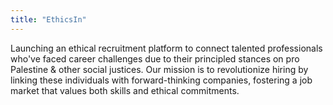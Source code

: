 ```yaml
---
title: "EthicsIn"
---
```


Launching an ethical recruitment platform to connect talented professionals
who've faced career challenges due to their principled stances on pro Palestine
& other social justices. Our mission is to revolutionize hiring by linking these
individuals with forward-thinking companies, fostering a job market that values
both skills and ethical commitments.
